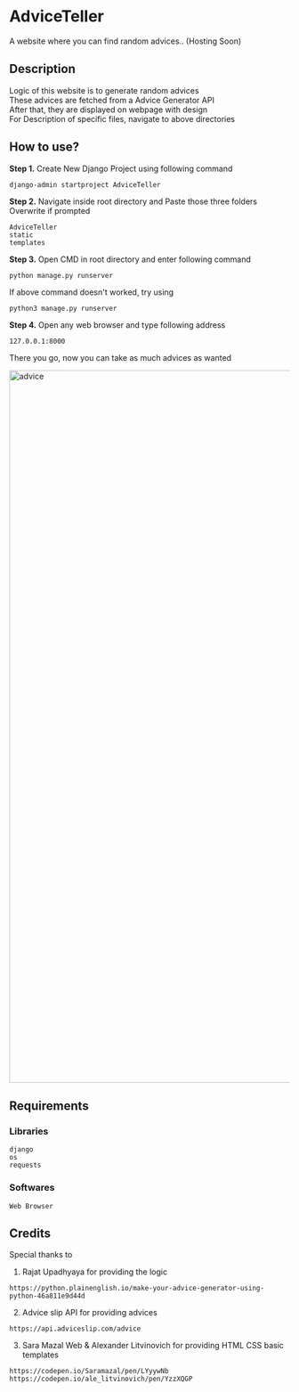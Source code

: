 # AdviceTeller
A website where you can find random advices.. (Hosting Soon)


## Description
Logic of this website is to generate random advices <br>
These advices are fetched from a Advice Generator API <br>
After that, they are displayed on webpage with design <br>
For Description of specific files, navigate to above directories


## How to use?
<b>Step 1.</b> Create New Django Project using following command <br>
```
django-admin startproject AdviceTeller
```
<b>Step 2.</b> Navigate inside root directory and Paste those three folders<br>Overwrite if prompted <br>
```
AdviceTeller
static
templates
```
<b>Step 3.</b> Open CMD in root directory and enter following command <br>
```
python manage.py runserver
```
If above command doesn't worked, try using
```
python3 manage.py runserver
```
<b>Step 4.</b> Open any web browser and type following address
```
127.0.0.1:8000
```
There you go, now you can take as much advices as wanted

<img width="1280" alt="advice" src="https://user-images.githubusercontent.com/111577600/213755710-a6d5f88b-0e3f-4a4a-be90-a6a9be1b0ede.png">

## Requirements
### Libraries
```
django
os
requests
```
### Softwares
```
Web Browser
```


## Credits
Special thanks to
1. Rajat Upadhyaya
for providing the logic
```
https://python.plainenglish.io/make-your-advice-generator-using-python-46a811e9d44d
```
2. Advice slip API
for providing advices
```
https://api.adviceslip.com/advice
```
3. Sara Mazal Web & Alexander Litvinovich
for providing HTML CSS basic templates
```
https://codepen.io/Saramazal/pen/LYyywNb
https://codepen.io/ale_litvinovich/pen/YzzXQGP
```
